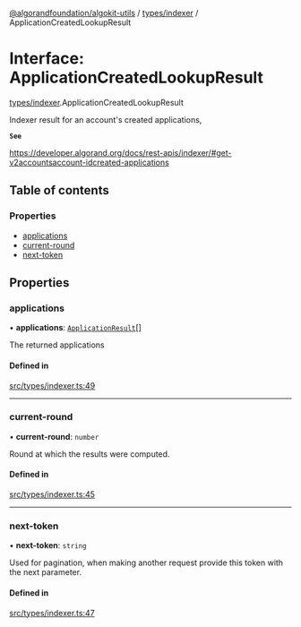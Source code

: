 [@algorandfoundation/algokit-utils](../README.md) / [types/indexer](../modules/types_indexer.md) / ApplicationCreatedLookupResult

# Interface: ApplicationCreatedLookupResult

[types/indexer](../modules/types_indexer.md).ApplicationCreatedLookupResult

Indexer result for an account's created applications,

**`See`**

https://developer.algorand.org/docs/rest-apis/indexer/#get-v2accountsaccount-idcreated-applications

## Table of contents

### Properties

- [applications](types_indexer.ApplicationCreatedLookupResult.md#applications)
- [current-round](types_indexer.ApplicationCreatedLookupResult.md#current-round)
- [next-token](types_indexer.ApplicationCreatedLookupResult.md#next-token)

## Properties

### applications

• **applications**: [`ApplicationResult`](types_indexer.ApplicationResult.md)[]

The returned applications

#### Defined in

[src/types/indexer.ts:49](https://github.com/algorandfoundation/algokit-utils-ts/blob/main/src/types/indexer.ts#L49)

___

### current-round

• **current-round**: `number`

Round at which the results were computed.

#### Defined in

[src/types/indexer.ts:45](https://github.com/algorandfoundation/algokit-utils-ts/blob/main/src/types/indexer.ts#L45)

___

### next-token

• **next-token**: `string`

Used for pagination, when making another request provide this token with the next parameter.

#### Defined in

[src/types/indexer.ts:47](https://github.com/algorandfoundation/algokit-utils-ts/blob/main/src/types/indexer.ts#L47)
